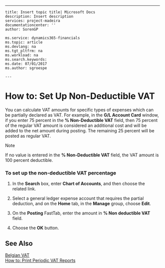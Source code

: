 ---
    title: Insert topic title| Microsoft Docs
    description: Insert description
    services: project-madeira
    documentationcenter: ''
    author: SorenGP

    ms.service: dynamics365-financials
    ms.topic: article
    ms.devlang: na
    ms.tgt_pltfrm: na
    ms.workload: na
    ms.search.keywords:
    ms.date: 07/01/2017
    ms.author: sgroespe

    ---
# How to: Set Up Non-Deductible VAT
You can calculate VAT amounts for specific types of expenses which can be partially declared as VAT. For example, in the **G\/L Account Card** window, if you enter 75 percent in the **% Non-Deductible VAT** field, then 75 percent of the regular VAT amount is considered an additional cost and will be added to the net amount during posting. The remaining 25 percent will be posted as regular VAT.  
  
> [!NOTE]  
>  If no value is entered in the **% Non-Deductible VAT** field, the VAT amount is 100 percent deductible.  
  
### To set up the non-deductible VAT percentage  
  
1.  In the **Search** box, enter **Chart of Accounts**, and then choose the related link.  
  
2.  Select a general ledger expense account that requires the partial deduction, and on the **Home** tab, in the **Manage** group, choose **Edit**.  
  
3.  On the **Posting** FastTab, enter the amount in **% Non deductible VAT** field.  
  
4.  Choose the **OK** button.  
  
## See Also  
 [Belgian VAT](../FullExperience/belgian-vat.md)   
 [How to: Print Periodic VAT Reports](../FullExperience/how-to-print-periodic-vat-reports.md)